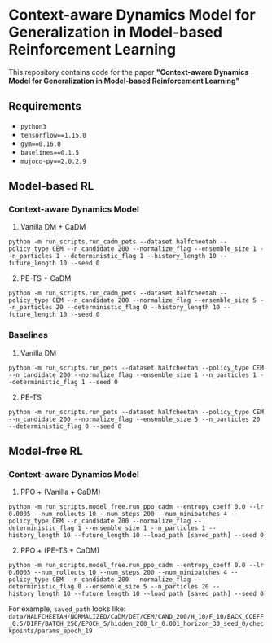 # Context-aware Dynamics Model for Generalization in Model-based Reinforcement Learning

This repository contains code for the paper
**"Context-aware Dynamics Model for Generalization in Model-based Reinforcement Learning"** 

## Requirements

* `python3`
* `tensorflow==1.15.0`
* `gym==0.16.0`
* `baselines==0.1.5`
* `mujoco-py==2.0.2.9`

## Model-based RL

### Context-aware Dynamics Model

1. Vanilla DM + CaDM
```
python -m run_scripts.run_cadm_pets --dataset halfcheetah --policy_type CEM --n_candidate 200 --normalize_flag --ensemble_size 1 --n_particles 1 --deterministic_flag 1 --history_length 10 --future_length 10 --seed 0
```

2. PE-TS + CaDM
```
python -m run_scripts.run_cadm_pets --dataset halfcheetah --policy_type CEM --n_candidate 200 --normalize_flag --ensemble_size 5 --n_particles 20 --deterministic_flag 0 --history_length 10 --future_length 10 --seed 0
```

### Baselines

1. Vanilla DM
```
python -m run_scripts.run_pets --dataset halfcheetah --policy_type CEM --n_candidate 200 --normalize_flag --ensemble_size 1 --n_particles 1 --deterministic_flag 1 --seed 0
```

2. PE-TS
```
python -m run_scripts.run_pets --dataset halfcheetah --policy_type CEM --n_candidate 200 --normalize_flag --ensemble_size 5 --n_particles 20 --deterministic_flag 0 --seed 0
```

## Model-free RL

### Context-aware Dynamics Model

1. PPO + (Vanilla + CaDM)
```
python -m run_scripts.model_free.run_ppo_cadm --entropy_coeff 0.0 --lr 0.0005 --num_rollouts 10 --num_steps 200 --num_minibatches 4 --policy_type CEM --n_candidate 200 --normalize_flag --deterministic_flag 1 --ensemble_size 1 --n_particles 1 --history_length 10 --future_length 10 --load_path [saved_path] --seed 0
```

2. PPO + (PE-TS + CaDM)
```
python -m run_scripts.model_free.run_ppo_cadm --entropy_coeff 0.0 --lr 0.0005 --num_rollouts 10 --num_steps 200 --num_minibatches 4 --policy_type CEM --n_candidate 200 --normalize_flag --deterministic_flag 0 --ensemble_size 5 --n_particles 20 --history_length 10 --future_length 10 --load_path [saved_path] --seed 0
```

For example, `saved_path` looks like:
`data/HALFCHEETAH/NORMALIZED/CaDM/DET/CEM/CAND_200/H_10/F_10/BACK_COEFF_0.5/DIFF/BATCH_256/EPOCH_5/hidden_200_lr_0.001_horizon_30_seed_0/checkpoints/params_epoch_19`
